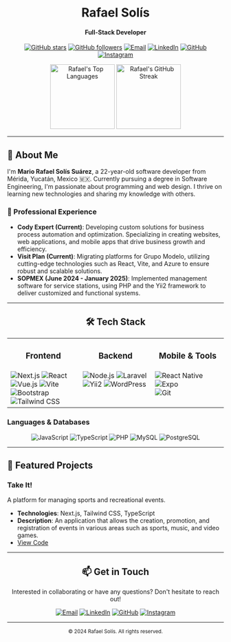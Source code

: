 <div align="center">
  <h1>Rafael Solís</h1>
  <h4>Full-Stack Developer</h4>
  
  [![GitHub stars](https://img.shields.io/github/stars/Rafaelx-ss?style=for-the-badge)](https://github.com/Rafaelx-ss)
  [![GitHub followers](https://img.shields.io/github/followers/Rafaelx-ss?style=for-the-badge&logo=github)](https://github.com/Rafaelx-ss)
  [![Email](https://img.shields.io/badge/Email-D14836?style=for-the-badge&logo=gmail&logoColor=white)](mailto:rafael.solis@example.com)
  [![LinkedIn](https://img.shields.io/badge/LinkedIn-0077B5?style=for-the-badge&logo=linkedin&logoColor=white)](https://www.linkedin.com/in/rafaelxs)
  [![GitHub](https://img.shields.io/badge/GitHub-181717?style=for-the-badge&logo=github&logoColor=white)](https://github.com/Rafaelx-ss)
  [![Instagram](https://img.shields.io/badge/Instagram-E4405F?style=for-the-badge&logo=instagram&logoColor=white)](https://www.instagram.com/rafaelx.ss/)


  <!-- Stats -->
  <p>
    <img src="https://github-readme-stats.vercel.app/api/top-langs/?username=Rafaelx-ss&layout=compact&theme=radical" alt="Rafael's Top Languages" height="150" />
    <img src="https://github-readme-streak-stats.herokuapp.com/?user=Rafaelx-ss&theme=radical" alt="Rafael's GitHub Streak" height="150" />
  </p>
</div>


---

## 🚀 About Me

I'm **Mario Rafael Solís Suárez**, a 22-year-old software developer from Mérida, Yucatán, Mexico 🇲🇽. Currently pursuing a degree in Software Engineering, I'm passionate about programming and web design. I thrive on learning new technologies and sharing my knowledge with others.

### 💼 Professional Experience

- **Cody Expert (Current)**: Developing custom solutions for business process automation and optimization. Specializing in creating websites, web applications, and mobile apps that drive business growth and efficiency.
- **Visit Plan (Current)**: Migrating platforms for Grupo Modelo, utilizing cutting-edge technologies such as React, Vite, and Azure to ensure robust and scalable solutions.
- **SOPMEX (June 2024 - January 2025)**: Implemented management software for service stations, using PHP and the Yii2 framework to deliver customized and functional systems.

---

<div align="center">
  <h2>🛠️ Tech Stack</h2>
</div>

<table align="center">
  <tr>
    <td align="center" width="33%"><h3>Frontend</h3></td>
    <td align="center" width="33%"><h3>Backend</h3></td>
    <td align="center" width="33%"><h3>Mobile & Tools</h3></td>
  </tr>
  <tr valign="top">
    <td>
     <img src="https://img.shields.io/badge/Next.js-000000?style=for-the-badge&logo=next.js&logoColor=white" alt="Next.js"/>
     <img src="https://img.shields.io/badge/React-20232A?style=for-the-badge&logo=react&logoColor=61DAFB" alt="React"/><br>
     <img src="https://img.shields.io/badge/Vue.js-35495E?style=for-the-badge&logo=vue.js&logoColor=4FC08D" alt="Vue.js"/>
     <img src="https://img.shields.io/badge/Vite-646CFF?style=for-the-badge&logo=vite&logoColor=white" alt="Vite"/><br>
     <img src="https://img.shields.io/badge/Bootstrap-563D7C?style=for-the-badge&logo=bootstrap&logoColor=white" alt="Bootstrap"/>
     <img src="https://img.shields.io/badge/Tailwind_CSS-38B2AC?style=for-the-badge&logo=tailwind-css&logoColor=white" alt="Tailwind CSS"/>
    </td>
    <td>
      <img src="https://img.shields.io/badge/Node.js-43853D?style=for-the-badge&logo=node.js&logoColor=white" alt="Node.js"/>
      <img src="https://img.shields.io/badge/Laravel-FF2D20?style=for-the-badge&logo=laravel&logoColor=white" alt="Laravel"/><br>
      <img src="https://img.shields.io/badge/Yii2-00979D?style=for-the-badge&logo=php&logoColor=white" alt="Yii2"/>
      <img src="https://img.shields.io/badge/WordPress-21759B?style=for-the-badge&logo=wordpress&logoColor=white" alt="WordPress"/>
    </td>
    <td>
      <img src="https://img.shields.io/badge/React_Native-20232A?style=for-the-badge&logo=react&logoColor=61DAFB" alt="React Native"/>
      <img src="https://img.shields.io/badge/Expo-000020?style=for-the-badge&logo=expo&logoColor=white" alt="Expo"/><br>
      <img src="https://img.shields.io/badge/Git-F05032?style=for-the-badge&logo=git&logoColor=white" alt="Git"/>
    </td>
  </tr>
</table>

### Languages & Databases
<p align="center">
  <img src="https://img.shields.io/badge/JavaScript-F7DF1E?style=for-the-badge&logo=javascript&logoColor=black" alt="JavaScript"/>
  <img src="https://img.shields.io/badge/TypeScript-007ACC?style=for-the-badge&logo=typescript&logoColor=white" alt="TypeScript"/>
  <img src="https://img.shields.io/badge/PHP-777BB4?style=for-the-badge&logo=php&logoColor=white" alt="PHP"/>
  <img src="https://img.shields.io/badge/MySQL-00000F?style=for-the-badge&logo=mysql&logoColor=white" alt="MySQL"/>
  <img src="https://img.shields.io/badge/PostgreSQL-336791?style=for-the-badge&logo=postgresql&logoColor=white" alt="PostgreSQL"/>
</p>

---

## 📂 Featured Projects

### Take It!
A platform for managing sports and recreational events.

- **Technologies**: Next.js, Tailwind CSS, TypeScript
- **Description**: An application that allows the creation, promotion, and registration of events in various areas such as sports, music, and video games.
- [View Code](https://github.com/Rafaelx-ss/TakeIt)
---

<div align="center">
  <h2>📫 Get in Touch</h2>
  <p>Interested in collaborating or have any questions? Don't hesitate to reach out!</p>
  
  [![Email](https://img.shields.io/badge/Email-D14836?style=for-the-badge&logo=gmail&logoColor=white)](mailto:mxrafael.solis@gmail.com)
  [![LinkedIn](https://img.shields.io/badge/LinkedIn-0077B5?style=for-the-badge&logo=linkedin&logoColor=white)](https://www.linkedin.com/in/rafaelxs)
  [![GitHub](https://img.shields.io/badge/GitHub-181717?style=for-the-badge&logo=github&logoColor=white)](https://github.com/Rafaelx-ss)
  [![Instagram](https://img.shields.io/badge/Instagram-E4405F?style=for-the-badge&logo=instagram&logoColor=white)](https://www.instagram.com/rafaelx.ss/)
</div>

---

<div align="center">
  <sub>© 2024 Rafael Solís. All rights reserved.</sub>
</div>
